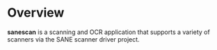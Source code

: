 Overview
========

**sanescan** is a scanning and OCR application that supports a variety of scanners via the SANE
scanner driver project.
